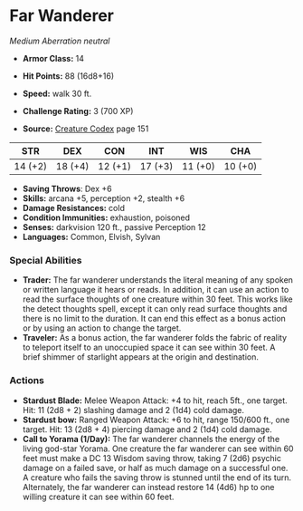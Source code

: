 # Far Wanderer

*Medium* *Aberration* *neutral*

- **Armor Class:** 14
- **Hit Points:** 88 (16d8+16)
- **Speed:** walk 30 ft.

- **Challenge Rating:** 3 (700 XP)
- **Source:** [Creature Codex](https://koboldpress.com/kpstore/product/creature-codex-for-5th-edition-dnd) page 151

| STR | DEX | CON | INT | WIS | CHA |
| --- | --- | --- | --- | --- | --- |
| 14 (+2) | 18 (+4) | 12 (+1) | 17 (+3) | 11 (+0) | 10 (+0) |

- **Saving Throws**: Dex +6
- **Skills:** arcana +5, perception +2, stealth +6
- **Damage Resistances:** cold
- **Condition Immunities:** exhaustion, poisoned
- **Senses:** darkvision 120 ft., passive Perception 12
- **Languages:** Common, Elvish, Sylvan

### Special Abilities

- **Trader:** The far wanderer understands the literal meaning of any spoken or written language it hears or reads. In addition, it can use an action to read the surface thoughts of one creature within 30 feet. This works like the detect thoughts spell, except it can only read surface thoughts and there is no limit to the duration. It can end this effect as a bonus action or by using an action to change the target.
- **Traveler:** As a bonus action, the far wanderer folds the fabric of reality to teleport itself to an unoccupied space it can see within 30 feet. A brief shimmer of starlight appears at the origin and destination.

### Actions

- **Stardust Blade:** Melee Weapon Attack: +4 to hit, reach 5ft., one target. Hit: 11 (2d8 + 2) slashing damage and 2 (1d4) cold damage.
- **Stardust bow:** Ranged Weapon Attack: +6 to hit, range 150/600 ft., one target. Hit: 13 (2d8 + 4) piercing damage and 2 (1d4) cold damage.
- **Call to Yorama (1/Day):** The far wanderer channels the energy of the living god-star Yorama. One creature the far wanderer can see within 60 feet must make a DC 13 Wisdom saving throw, taking 7 (2d6) psychic damage on a failed save, or half as much damage on a successful one. A creature who fails the saving throw is stunned until the end of its turn. Alternately, the far wanderer can instead restore 14 (4d6) hp to one willing creature it can see within 60 feet.


